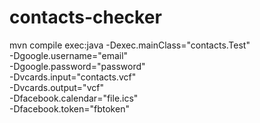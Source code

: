 contacts-checker
================
mvn compile exec:java -Dexec.mainClass="contacts.Test" \
-Dgoogle.username="email" \
-Dgoogle.password="password" \
-Dvcards.input="contacts.vcf" \
-Dvcards.output="vcf" \
-Dfacebook.calendar="file.ics" \
-Dfacebook.token="fbtoken"
